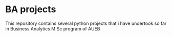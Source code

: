 # BA projects

This repository contains several python projects that i have undertook so far in Business Analytics M.Sc program of AUEB

